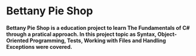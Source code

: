 # Bettany Pie Shop
#### Bettany Pie Shop is a education project to learn The Fundamentals of C# through a pratical approach. In this project topic as Syntax, Object-Oriented Programming, Tests, Working with Files and Handling Exceptions were covered.